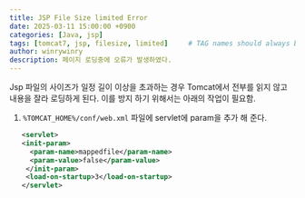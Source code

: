 ```yaml
---
title: JSP File Size limited Error
date: 2025-03-11 15:00:00 +0900
categories: [Java, jsp]
tags: [tomcat7, jsp, filesize, limited]     # TAG names should always be lowercase
author: winrywinry
description: 페이지 로딩중에 오류가 발생하였다.
---
```

Jsp 파일의 사이즈가 일정 길이 이상을 초과하는 경우 Tomcat에서 전부를 읽지 않고 내용을 잘라 로딩하게 된다.
이를 방지 하기 위해서는 아래의 작업이 필요함.

1. `%TOMCAT_HOME%/conf/web.xml` 파일에 servlet에 param을 추가 해 준다.
 ```xml
    <servlet>
    <init-param>
      <param-name>mappedfile</param-name>
      <param-value>false</param-value>
     </init-param>
     <load-on-startup>3</load-on-startup>
    </servlet>
 ```
